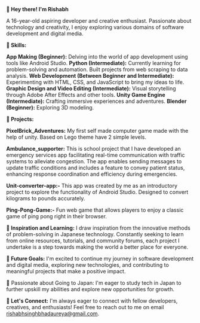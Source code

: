 **👋 Hey there! I'm Rishabh**

A 16-year-old aspiring developer and creative enthusiast. Passionate about technology and creativity, I enjoy exploring various domains of software development and digital media.

**🌟 Skills:**

**App Making (Beginner):** Delving into the world of app development using tools like Android Studio.
**Python (Intermediate):**  Currently learning for problem-solving and automation. Built projects from web scraping to data analysis.
**Web Development (Between Beginner and Intermediate):** Experimenting with HTML, CSS, and JavaScript to bring my ideas to life.
**Graphic Design and Video Editing (Intermediate):** Visual storytelling through Adobe After Effects and other tools.
**Unity Game Engine (Intermediate):** Crafting immersive experiences and adventures.
**Blender (Beginner):** Exploring 3D modeling.

**🚀 Projects:**

**PixelBrick_Adventures:** My first self made computer game made with the help of unity. Based on Lego theme have 2 simple levels.
  
**Ambulance_supporter:** This is school project that I have developed an emergency services app facilitating real-time communication with traffic systems to alleviate congestion. The app enables sending messages to update traffic conditions and includes a feature to convey patient status, enhancing response coordination and efficiency during emergencies.

**Unit-converter-app:-** This app was created by me as an introductory project to explore the functionality of Android Studio. Designed to convert kilograms to pounds accurately.

**Ping-Pong-Game:-** Fun web game that allows players to enjoy a classic game of ping pong right in their browser.

**🎨 Inspiration and Learning:**
I draw inspiration from the innovative methods of problem-solving in Japanese technology. Constantly seeking to learn from online resources, tutorials, and community forums, each project I undertake is a step towards making the world a better place for everyone.

**🌱 Future Goals:**
I'm excited to continue my journey in software development and digital media, exploring new technologies, and contributing to meaningful projects that make a positive impact.

🎌 Passionate about Going to Japan: I'm eager to study tech in Japan to further upskill my abilities and explore new opportunities for growth.

**💬 Let's Connect:**
I'm always eager to connect with fellow developers, creatives, and enthusiasts! Feel free to reach out to me on email rishabhsinghbhadaureya@gmail.com.

<!---
Rishabh-12/Rishabh-12 is a ✨ special ✨ repository because its `README.md` (this file) appears on your GitHub profile.
You can click the Preview link to take a look at your changes.
--->
